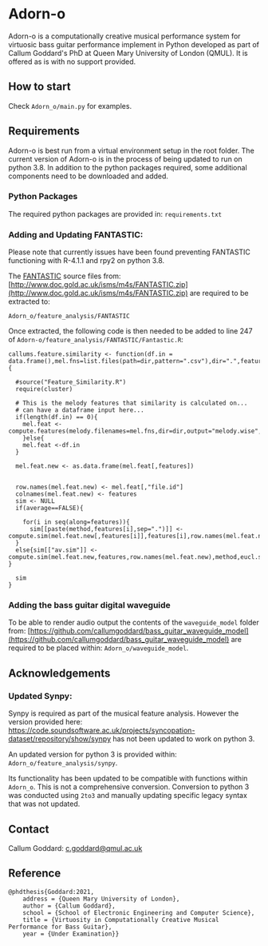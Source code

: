 # Adorn-o

Adorn-o is a computationally creative musical performance system for virtuosic bass guitar performance implement in Python developed as part of Callum Goddard's PhD at Queen Mary University of London (QMUL). It is offered as is with no support provided.


## How to start

Check `Adorn_o/main.py` for examples.

## Requirements
Adorn-o is best run from a virtual environment setup in the root folder.
The current version of Adorn-o is in the process of being updated to run on python 3.8. In addition to the python packages required, some additional components need to be downloaded and added.

<!---Once you have added each of these running: `Adorn_o/test_all.py` will test Adorn-o, if the tested complete with no error all requirements are installed correctly.--->

### Python Packages

The required python packages are provided in: `requirements.txt`


### Adding and Updating FANTASTIC:

Please note that currently issues have been found preventing FANTASTIC functioning with R-4.1.1 and rpy2 on python 3.8.

The [FANTASTIC](http://doc.gold.ac.uk/isms/mmm/?page=Software%20and%20Documentation) source files from: [http://www.doc.gold.ac.uk/isms/m4s/FANTASTIC.zip](http://www.doc.gold.ac.uk/isms/m4s/FANTASTIC.zip) are required to be extracted to:
```
Adorn_o/feature_analysis/FANTASTIC
```

Once extracted, the following code is then needed to be added to line 247 of `Adorn-o/feature_analysis/FANTASTIC/Fantastic.R`:

```
callums.feature.similarity <- function(df.in = data.frame(),mel.fns=list.files(path=dir,pattern=".csv"),dir=".",features=c("p.range","step.cont.glob.var","tonalness","d.eq.trans"),use.segmentation=FALSE,method="euclidean",eucl.stand=TRUE,corpus.dens.list.fn=NULL,average=TRUE){
  
  #source("Feature_Similarity.R")
  require(cluster)
  
  # This is the melody features that similarity is calculated on...
  # can have a dataframe input here...
  if(length(df.in) == 0){
    mel.feat <- compute.features(melody.filenames=mel.fns,dir=dir,output="melody.wise",use.segmentation=use.segmentation)
    }else{
    mel.feat <-df.in
  }
  
  mel.feat.new <- as.data.frame(mel.feat[,features])
  
  
  row.names(mel.feat.new) <- mel.feat[,"file.id"]
  colnames(mel.feat.new) <- features
  sim <- NULL
  if(average==FALSE){
    
    for(i in seq(along=features)){
      sim[[paste(method,features[i],sep=".")]] <- compute.sim(mel.feat.new[,features[i]],features[i],row.names(mel.feat.new),method,eucl.stand,corpus.dens.list.fn)}
  }
  else{sim[["av.sim"]] <- compute.sim(mel.feat.new,features,row.names(mel.feat.new),method,eucl.stand,corpus.dens.list.fn) }
  
  sim
}
```

### Adding the bass guitar digital waveguide

To be able to render audio output the contents of the `waveguide_model` folder from: [https://github.com/callumgoddard/bass_guitar_waveguide_model](https://github.com/callumgoddard/bass_guitar_waveguide_model) are required to be placed within: `Adorn_o/waveguide_model`.

## Acknowledgements
### Updated Synpy:
Synpy is required as part of the musical feature analysis. However the version provided here: https://code.soundsoftware.ac.uk/projects/syncopation-dataset/repository/show/synpy has not been updated to work on python 3.

An updated version for python 3 is provided within: `Adorn_o/feature_analysis/synpy`.

Its functionality has been updated to be compatible with functions within `Adorn_o`. This is not a comprehensive conversion. Conversion to python 3 was conducted using `2to3` and manually updating specific legacy syntax that was not updated.

## Contact

Callum Goddard: [c.goddard@qmul.ac.uk](c.goddard@qmul.ac.uk)

## Reference
```
@phdthesis{Goddard:2021,
	address = {Queen Mary University of London},
	author = {Callum Goddard},
	school = {School of Electronic Engineering and Computer Science},
	title = {Virtuosity in Computationally Creative Musical Performance for Bass Guitar},
	year = {Under Examination}}
 ```
